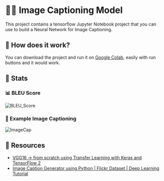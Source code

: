 # 🧑‍🎨 Image Captioning Model

This project contains a tensorflow Jupyter Notebook project that you can use to build a Neural Network for Image Captioning.

## 🤔 How does it work?

You can download the project and run it on [Google Colab](https://colab.research.google.com/), easily with run buttons and it would work.

## 🔋 Stats

### 📊 BLEU Score

![BLEU_Score](https://i.imgur.com/ihhyMx8.png)

### 🪩 Example Image Captioning

![ImageCap](https://i.imgur.com/Mn93pyj.png)

## 🧰 Resources

- [VGG16 → from scratch using Transfer Learning with Keras and TensorFlow 2](https://narenltk.medium.com/vgg16-from-scratch-using-transfer-learning-with-keras-and-tensorflow-ffee5ae460fb)
- [Image Caption Generator using Python | Flickr Dataset | Deep Learning Tutorial](https://www.hackersrealm.net/post/image-caption-generator-using-python)
